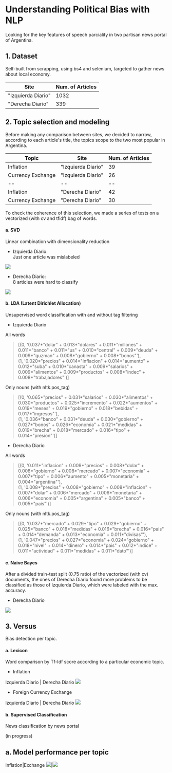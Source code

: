 # Understanding Political Bias with NLP

Looking for the key features of speech parciality in two partisan news portal of Argentina.

## 1. Dataset

Self-built from scrapping, using bs4 and selenium, targeted to gather news about local economy.

Site|Num. of Articles
--|--
"Izquierda Diario"|1032
"Derecha Diario"|339

## 2. Topic selection and modeling

Before making any comparison between sites, we decided to narrow, according to each article's title, the topics scope to the two most popular in Argentina.

Topic|Site|Num. of Articles
--|--|--
Inflation|"Izquierda Diario"|39
Currency Exchange|"Izquierda Diario"|26
--|--|--
Inflation|"Derecha Diario"|42
Currency Exchange|"Derecha Diario"|30

To check the coherence of this selection, we made a series of tests on a vectorized (with cv and tfidf) bag of words.

#### a. SVD 

Linear combination with dimensionality reduction

- Izquierda Diario:<br>
Just one article was mislabeled

![](https://github.com/guidomitolo/pol_bias_nlp/blob/main/img/svd_izq.png)


- Derecha Diario:<br>
8 articles were hard to classify

![](https://github.com/guidomitolo/pol_bias_nlp/blob/main/img/svd_der.png)
  
  
#### b. LDA (Latent Dirichlet Allocation)

Unsupervised word classification with and without tag filtering

- Izquierda Diario

All words

> [(0,
  '0.037*"dolar" + 0.013*"dolares" + 0.011*"millones" + 0.011*"banco" + 0.011*"us" + 0.010*"central" + 0.009*"deuda" + 0.009*"guzman" + 0.008*"gobierno" + 0.008*"bonos"'),<br>
 (1,
  '0.020*"precios" + 0.014*"inflacion" + 0.014*"aumento" + 0.012*"suba" + 0.010*"canasta" + 0.009*"salarios" + 0.009*"alimentos" + 0.009*"productos" + 0.008*"indec" + 0.008*"trabajadores"')]
  
Only nouns (with nltk.pos_tag)

> [(0,
  '0.065*"precios" + 0.031*"salarios" + 0.030*"alimentos" + 0.030*"productos" + 0.025*"incremento" + 0.022*"aumentos" + 0.019*"meses" + 0.019*"gobierno" + 0.018*"bebidas" + 0.017*"ingresos"'),<br>
 (1,
  '0.036*"banco" + 0.031*"deuda" + 0.030*"gobierno" + 0.027*"bonos" + 0.026*"economia" + 0.021*"medidas" + 0.019*"brecha" + 0.018*"mercado" + 0.016*"tipo" + 0.014*"presion"')]

- Derecha Diario

All words

> [(0,
  '0.011*"inflacion" + 0.009*"precios" + 0.008*"dolar" + 0.008*"gobierno" + 0.008*"mercado" + 0.007*"economia" + 0.007*"tipo" + 0.006*"aumento" + 0.005*"monetaria" + 0.004*"argentina"'),<br>
 (1,
  '0.008*"precios" + 0.008*"gobierno" + 0.008*"inflacion" + 0.007*"dolar" + 0.006*"mercado" + 0.006*"monetaria" + 0.006*"economia" + 0.005*"argentina" + 0.005*"banco" + 0.005*"pais"')]
  
Only nouns (with nltk.pos_tag)
 
> [(0,
  '0.037*"mercado" + 0.029*"tipo" + 0.029*"gobierno" + 0.025*"banco" + 0.018*"medidas" + 0.016*"brecha" + 0.016*"pais" + 0.014*"demanda" + 0.013*"economia" + 0.011*"divisas"'),<br>
 (1,
  '0.047*"precios" + 0.027*"economia" + 0.024*"gobierno" + 0.018*"nivel" + 0.014*"dinero" + 0.014*"pais" + 0.012*"indice" + 0.011*"actividad" + 0.011*"medidas" + 0.011*"dato"')]

#### c. Naive Bayes

After a divided train-test split (0.75 ratio) of the vectorized (with cv) documents, the ones of Derecha Diario found more problems to be classified as those of Izquierda Diario, which were labeled with the max. accuracy.

- Derecha Diario

![](https://github.com/guidomitolo/pol_bias_nlp/blob/main/img/conf_matrix_der.png)

## 3. Versus

Bias detection per topic.

#### a. Lexicon

Word comparison by Tf-Idf score according to a particular economic topic.

- Inflation

Izquierda Diario | Derecha Diario
![](https://github.com/guidomitolo/pol_bias_nlp/blob/main/img/inflation_VS.png)

- Foreign Currency Exchange

Izquierda Diario | Derecha Diario
![](https://github.com/guidomitolo/pol_bias_nlp/blob/main/img/exchange_VS.png)

#### b. Supervised Classification

News classification by news portal

(in progress)

## a. Model performance per topic
Inflation|Exchange
![](https://github.com/guidomitolo/pol_bias_nlp/blob/main/img/ex_models.png)|![](https://github.com/guidomitolo/pol_bias_nlp/blob/main/img/inf_models.png)

